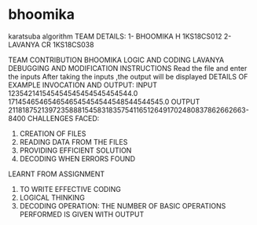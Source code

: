 # bhoomika
karatsuba algorithm
TEAM DETAILS:
1-	BHOOMIKA H           1KS18CS012
2-	LAVANYA CR              1KS18CS038

TEAM CONTRIBUTION
BHOOMIKA          LOGIC AND CODING
LAVANYA              DEBUGGING AND MODIFICATION
INSTRUCTIONS
Read the file and enter the inputs
After taking the inputs ,the output will be displayed
DETAILS OF EXAMPLE INVOCATION AND OUTPUT:
INPUT
123542141545454545454545454544.0
1714546546546546545454544548544544545.0
OUTPUT
211818752139723588815458318357541165126491702480837862662663-8400
CHALLENGES FACED:
1.	CREATION OF FILES
2.	READING DATA FROM THE FILES
3.	PROVIDING EFFICIENT SOLUTION
4.	DECODING WHEN ERRORS FOUND

LEARNT FROM ASSIGNMENT
1.	TO WRITE EFFECTIVE CODING
2.	LOGICAL THINKING
3.	DECODING
OPERATION:
THE NUMBER OF BASIC OPERATIONS PERFORMED IS GIVEN WITH OUTPUT


